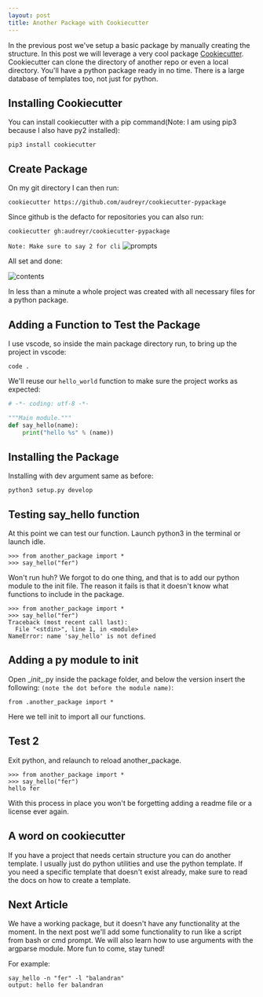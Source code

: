 ```yaml
---
layout: post
title: Another Package with Cookiecutter 
---
```


In the previous post we've setup a basic package by manually creating the structure. In this post we will leverage a very cool package [Cookiecutter](https://github.com/cookiecutter/cookiecutter). Cookiecutter can clone the directory of another repo or even a local directory. You'll have a python package ready in no time. There is a large database of templates too, not just for python.

## Installing Cookiecutter

You can install cookiecutter with a pip command(Note: I am using pip3 because I also have py2 installed):

```
pip3 install cookiecutter
```

## Create Package

On my git directory I can then run:

```
cookiecutter https://github.com/audreyr/cookiecutter-pypackage
```

Since github is the defacto for repositories you can also run:

```
cookiecutter gh:audreyr/cookiecutter-pypackage
```
`Note: Make sure to say 2 for cli`
![prompts](https://kodaman2.github.io/blog/images/python-package-series/cookiecutter-prompts.png)

All set and done:

![contents](https://kodaman2.github.io/blog/images/python-package-series/package-contents.png)

In less than a minute a whole project was created with all necessary files for a python package.

## Adding a Function to Test the Package

I use vscode, so inside the main package directory run, to bring up the project in vscode:

```
code .
```

We'll reuse our `hello_world` function to make sure the project works as expected:

```python
# -*- coding: utf-8 -*-

"""Main module."""
def say_hello(name):
    print("hello %s" % (name))
```

## Installing the Package

Installing with dev argument same as before:

```
python3 setup.py develop
```

## Testing say_hello function

At this point we can test our function. Launch python3 in the terminal or launch idle.

```
>>> from another_package import *
>>> say_hello("fer")
```

Won't run huh? We forgot to do one thing, and that is to add our python module to the init file. The reason it fails is that it doesn't know what functions to include in the package.

```
>>> from another_package import *
>>> say_hello("fer")
Traceback (most recent call last):
  File "<stdin>", line 1, in <module>
NameError: name 'say_hello' is not defined
```

## Adding a py module to init

Open \__init__\.py inside the package folder, and below the version insert the following: `(note the dot before the module name)`:

```
from .another_package import *
```

Here we tell init to import all our functions.

## Test 2

Exit python, and relaunch to reload another_package.

```
>>> from another_package import *
>>> say_hello("fer")
hello fer
```

With this process in place you won't be forgetting adding a readme file or a license ever again.

## A word on cookiecutter

If you have a project that needs certain structure you can do another template. I usually just do python utilities and use the python template. If you need a specific template that doesn't exist already, make sure to read the docs on how to create a template.

## Next Article

We have a working package, but it doesn't have any functionality at the moment. In the next post we'll add some functionality to run like a script from bash or cmd prompt. We will also learn how to use arguments with the argparse module. More fun to come, stay tuned!

For example:

```
say_hello -n "fer" -l "balandran"
output: hello fer balandran
```